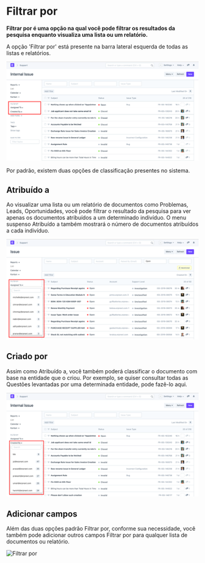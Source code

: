 # Filtrar por


**Filtrar por é uma opção na qual você pode filtrar os resultados da pesquisa enquanto visualiza uma lista ou um relatório.**


A opção 'Filtrar por' está presente na barra lateral esquerda de todas as listas e relatórios.


![Filtrar por](/files/using-filter-by-1.png)


Por padrão, existem duas opções de classificação presentes no sistema.


## Atribuído a


Ao visualizar uma lista ou um relatório de documentos como Problemas, Leads, Oportunidades, você pode filtrar o resultado da pesquisa para ver apenas os documentos atribuídos a um determinado indivíduo. O menu suspenso Atribuído a também mostrará o número de documentos atribuídos a cada indivíduo.


![Filtrar por](/files/using-filter-by-2.png)


## Criado por


Assim como Atribuído a, você também poderá classificar o documento com base na entidade que o criou. Por exemplo, se quiser consultar todas as Questões levantadas por uma determinada entidade, pode fazê-lo aqui.


![Filtrar por](/files/using-filter-by-3.png)


## Adicionar campos


Além das duas opções padrão Filtrar por, conforme sua necessidade, você também pode adicionar outros campos Filtrar por para qualquer lista de documentos ou relatório.


![Filtrar por](/arquivos/usando-filtro-por-1.gif)
